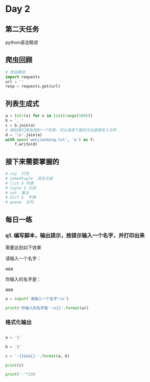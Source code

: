 # Day 2
## 第二天任务
python语法精进

## 爬虫回顾



```python
# 爬虫精进
import requests
url = ''
resp = requests.get(url)


```

## 列表生成式

```python
a = [str(x) for x in list(range(100))]
b = ', '
c = b.join(a)
# 假如我们爬虫爬到一个列表，可以采用下面的方法直接写入文件
d = '\n'.join(a)
with open('wenjianming.txt', 'w') as f:
    f.write(d)
```

## 接下来需要掌握的

```python
# zip  打包
# namedtuple  具名元组 
# list $ 列表
# tuple $ 元组
# set  集合
# dict $  字典
# queue  队列

```



## 每日一练

### q1. 编写脚本，输出提示，按提示输入一个名字，并打印出来

需要达到如下效果

请输入一个名字：

aaa

你输入的名字是：

aaa


```python
a = input('请输入一个名字:\n')

print('你输入的名字是：\n{}'.format(a))
```



### 格式化输出

```python

a = '1'

b = '2'

c = '-{}&&&{}-'.format(a, b)

print(c)

print('-'*23)


```

